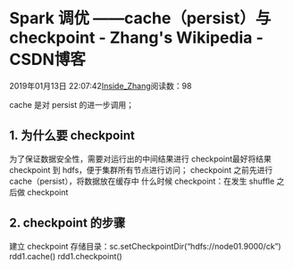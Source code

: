 
# Spark 调优 ——cache（persist）与 checkpoint - Zhang's Wikipedia - CSDN博客


2019年01月13日 22:07:42[Inside_Zhang](https://me.csdn.net/lanchunhui)阅读数：98


cache 是对 persist 的进一步调用；
## 1. 为什么要 checkpoint
为了保证数据安全性，需要对运行出的中间结果进行 checkpoint最好将结果 checkpoint 到 hdfs，便于集群所有节点进行访问；
checkpoint 之前先进行 cache（persist），将数据放在缓存中
什么时候 checkpoint：在发生 shuffle 之后做 checkpoint

## 2. checkpoint 的步骤
建立 checkpoint 存储目录：sc.setCheckpointDir(“hdfs://node01.9000/ck”)
rdd1.cache()
rdd1.checkpoint()

